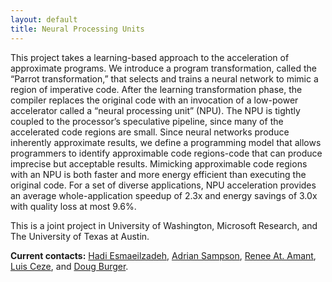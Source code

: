 ```yaml
---
layout: default
title: Neural Processing Units
---
```

This project takes a learning-based approach to the acceleration of
approximate programs. We introduce a program transformation, called the
“Parrot transformation,” that selects and trains a neural network to
mimic a region of imperative code. After the learning transformation
phase, the compiler replaces the original code with an invocation of a
low-power accelerator called a “neural processing unit” (NPU). The NPU
is tightly coupled to the processor’s speculative pipeline, since many
of the accelerated code regions are small. Since neural networks produce
inherently approximate results, we define a programming model that
allows programmers to identify approximable code regions-code that can
produce imprecise but acceptable results. Mimicking approximable code
regions with an NPU is both faster and more energy efficient than
executing the original code. For a set of diverse applications, NPU
acceleration provides an average whole-application speedup of 2.3x and
energy savings of 3.0x with quality loss at most 9.6%.

This is a joint project in University of Washington, Microsoft Research,
and The University of Texas at Austin.

**Current contacts:**
[Hadi Esmaeilzadeh](http://www.cs.washington.edu/homes/hadianeh/),
[Adrian Sampson](http://www.cs.washington.edu/homes/asampson/), [Renee
At. Amant](http://www.cs.utexas.edu/users/stamant/), [Luis
Ceze](http://www.cs.washington.edu/homes/luisceze/), and [Doug
Burger](http://research.microsoft.com/en-us/people/dburger/).
